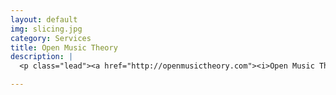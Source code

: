 ```yaml
---
layout: default
img: slicing.jpg
category: Services
title: Open Music Theory
description: |
  <p class="lead"><a href="http://openmusictheory.com"><i>Open Music Theory</i></a> is an open-source, interactive, online “text”book for college-level music theory courses, authored by Kris Shaffer, Bryn Hughes, and Brian Moseley. Read more <a href="http://openmusictheory.com/about.html">about the OMT project</a>.</p>

---
```

